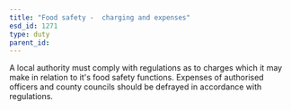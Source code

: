 ```yaml
---
title: "Food safety -  charging and expenses"
esd_id: 1271
type: duty
parent_id:  
---
```


A local authority must comply with regulations as to charges which it may make in relation to it's food safety functions.  Expenses of authorised officers and county councils should be defrayed in accordance with regulations. 

